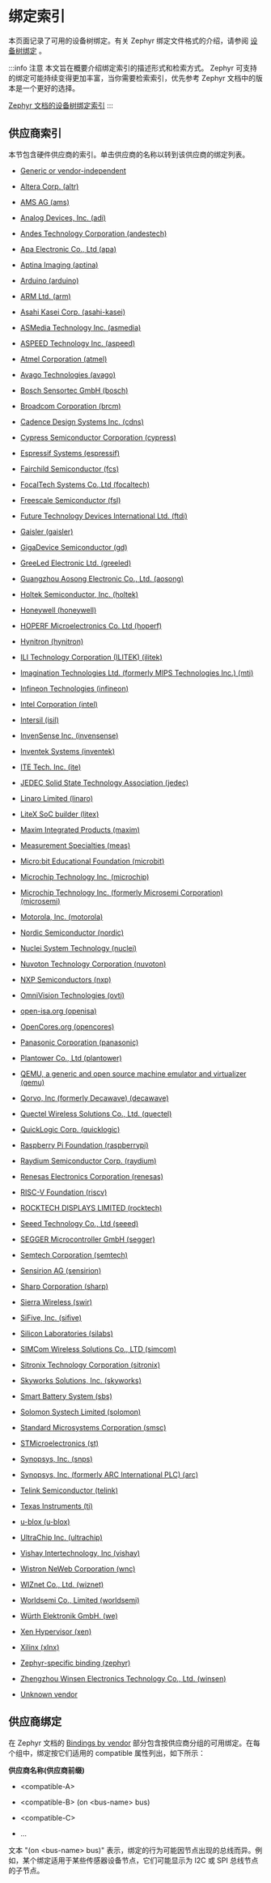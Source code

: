 # 绑定索引

本页面记录了可用的设备树绑定。有关 Zephyr 绑定文件格式的介绍，请参阅 [设备树绑定](../bindings.md) 。

:::info 注意
本文旨在概要介绍绑定索引的描述形式和检索方式。 Zephyr 可支持的绑定可能持续变得更加丰富，当你需要检索索引，优先参考 Zephyr 文档中的版本是一个更好的选择。

[Zephyr 文档的设备树绑定索引](https://zephyr-docs.listenai.com/reference/devicetree/bindings.html)
:::

供应商索引
-------------

本节包含硬件供应商的索引。单击供应商的名称以转到该供应商的绑定列表。

<div style={{ display: 'block' }}>
<ul style={{ columnWidth: "18em", lineHeight: '24px' }}>
<li><p style={{ margin: 0 }}><a href="https://zephyr-docs.listenai.com/reference/devicetree/bindings.html#dt-no-vendor"><span >Generic or vendor-independent</span></a></p></li>
<li><p style={{ margin: 0 }}><a href="https://zephyr-docs.listenai.com/reference/devicetree/bindings.html#dt-vendor-altr"><span >Altera Corp. (altr)</span></a></p></li>
<li><p style={{ margin: 0 }}><a href="https://zephyr-docs.listenai.com/reference/devicetree/bindings.html#dt-vendor-ams"><span >AMS AG (ams)</span></a></p></li>
<li><p style={{ margin: 0 }}><a href="https://zephyr-docs.listenai.com/reference/devicetree/bindings.html#dt-vendor-adi"><span >Analog Devices, Inc. (adi)</span></a></p></li>
<li><p style={{ margin: 0 }}><a href="https://zephyr-docs.listenai.com/reference/devicetree/bindings.html#dt-vendor-andestech"><span >Andes Technology Corporation (andestech)</span></a></p></li>
<li><p style={{ margin: 0 }}><a href="https://zephyr-docs.listenai.com/reference/devicetree/bindings.html#dt-vendor-apa"><span >Apa Electronic Co., Ltd (apa)</span></a></p></li>
<li><p style={{ margin: 0 }}><a href="https://zephyr-docs.listenai.com/reference/devicetree/bindings.html#dt-vendor-aptina"><span >Aptina Imaging (aptina)</span></a></p></li>
<li><p style={{ margin: 0 }}><a href="https://zephyr-docs.listenai.com/reference/devicetree/bindings.html#dt-vendor-arduino"><span >Arduino (arduino)</span></a></p></li>
<li><p style={{ margin: 0 }}><a href="https://zephyr-docs.listenai.com/reference/devicetree/bindings.html#dt-vendor-arm"><span >ARM Ltd. (arm)</span></a></p></li>
<li><p style={{ margin: 0 }}><a href="https://zephyr-docs.listenai.com/reference/devicetree/bindings.html#dt-vendor-asahi-kasei"><span >Asahi Kasei Corp. (asahi-kasei)</span></a></p></li>
<li><p style={{ margin: 0 }}><a href="https://zephyr-docs.listenai.com/reference/devicetree/bindings.html#dt-vendor-asmedia"><span >ASMedia Technology Inc. (asmedia)</span></a></p></li>
<li><p style={{ margin: 0 }}><a href="https://zephyr-docs.listenai.com/reference/devicetree/bindings.html#dt-vendor-aspeed"><span >ASPEED Technology Inc. (aspeed)</span></a></p></li>
<li><p style={{ margin: 0 }}><a href="https://zephyr-docs.listenai.com/reference/devicetree/bindings.html#dt-vendor-atmel"><span >Atmel Corporation (atmel)</span></a></p></li>
<li><p style={{ margin: 0 }}><a href="https://zephyr-docs.listenai.com/reference/devicetree/bindings.html#dt-vendor-avago"><span >Avago Technologies (avago)</span></a></p></li>
<li><p style={{ margin: 0 }}><a href="https://zephyr-docs.listenai.com/reference/devicetree/bindings.html#dt-vendor-bosch"><span >Bosch Sensortec GmbH (bosch)</span></a></p></li>
<li><p style={{ margin: 0 }}><a href="https://zephyr-docs.listenai.com/reference/devicetree/bindings.html#dt-vendor-brcm"><span >Broadcom Corporation (brcm)</span></a></p></li>
<li><p style={{ margin: 0 }}><a href="https://zephyr-docs.listenai.com/reference/devicetree/bindings.html#dt-vendor-cdns"><span >Cadence Design Systems Inc. (cdns)</span></a></p></li>
<li><p style={{ margin: 0 }}><a href="https://zephyr-docs.listenai.com/reference/devicetree/bindings.html#dt-vendor-cypress"><span >Cypress Semiconductor Corporation (cypress)</span></a></p></li>
<li><p style={{ margin: 0 }}><a href="https://zephyr-docs.listenai.com/reference/devicetree/bindings.html#dt-vendor-espressif"><span >Espressif Systems (espressif)</span></a></p></li>
<li><p style={{ margin: 0 }}><a href="https://zephyr-docs.listenai.com/reference/devicetree/bindings.html#dt-vendor-fcs"><span >Fairchild Semiconductor (fcs)</span></a></p></li>
<li><p style={{ margin: 0 }}><a href="https://zephyr-docs.listenai.com/reference/devicetree/bindings.html#dt-vendor-focaltech"><span >FocalTech Systems Co.,Ltd (focaltech)</span></a></p></li>
<li><p style={{ margin: 0 }}><a href="https://zephyr-docs.listenai.com/reference/devicetree/bindings.html#dt-vendor-fsl"><span >Freescale Semiconductor (fsl)</span></a></p></li>
<li><p style={{ margin: 0 }}><a href="https://zephyr-docs.listenai.com/reference/devicetree/bindings.html#dt-vendor-ftdi"><span >Future Technology Devices International Ltd. (ftdi)</span></a></p></li>
<li><p style={{ margin: 0 }}><a href="https://zephyr-docs.listenai.com/reference/devicetree/bindings.html#dt-vendor-gaisler"><span >Gaisler (gaisler)</span></a></p></li>
<li><p style={{ margin: 0 }}><a href="https://zephyr-docs.listenai.com/reference/devicetree/bindings.html#dt-vendor-gd"><span >GigaDevice Semiconductor (gd)</span></a></p></li>
<li><p style={{ margin: 0 }}><a href="https://zephyr-docs.listenai.com/reference/devicetree/bindings.html#dt-vendor-greeled"><span >GreeLed Electronic Ltd. (greeled)</span></a></p></li>
<li><p style={{ margin: 0 }}><a href="https://zephyr-docs.listenai.com/reference/devicetree/bindings.html#dt-vendor-aosong"><span >Guangzhou Aosong Electronic Co., Ltd. (aosong)</span></a></p></li>
<li><p style={{ margin: 0 }}><a href="https://zephyr-docs.listenai.com/reference/devicetree/bindings.html#dt-vendor-holtek"><span >Holtek Semiconductor, Inc. (holtek)</span></a></p></li>
<li><p style={{ margin: 0 }}><a href="https://zephyr-docs.listenai.com/reference/devicetree/bindings.html#dt-vendor-honeywell"><span >Honeywell (honeywell)</span></a></p></li>
<li><p style={{ margin: 0 }}><a href="https://zephyr-docs.listenai.com/reference/devicetree/bindings.html#dt-vendor-hoperf"><span >HOPERF Microelectronics Co. Ltd (hoperf)</span></a></p></li>
<li><p style={{ margin: 0 }}><a href="https://zephyr-docs.listenai.com/reference/devicetree/bindings.html#dt-vendor-hynitron"><span >Hynitron (hynitron)</span></a></p></li>
<li><p style={{ margin: 0 }}><a href="https://zephyr-docs.listenai.com/reference/devicetree/bindings.html#dt-vendor-ilitek"><span >ILI Technology Corporation (ILITEK) (ilitek)</span></a></p></li>
<li><p style={{ margin: 0 }}><a href="https://zephyr-docs.listenai.com/reference/devicetree/bindings.html#dt-vendor-mti"><span >Imagination Technologies Ltd. (formerly MIPS Technologies Inc.) (mti)</span></a></p></li>
<li><p style={{ margin: 0 }}><a href="https://zephyr-docs.listenai.com/reference/devicetree/bindings.html#dt-vendor-infineon"><span >Infineon Technologies (infineon)</span></a></p></li>
<li><p style={{ margin: 0 }}><a href="https://zephyr-docs.listenai.com/reference/devicetree/bindings.html#dt-vendor-intel"><span >Intel Corporation (intel)</span></a></p></li>
<li><p style={{ margin: 0 }}><a href="https://zephyr-docs.listenai.com/reference/devicetree/bindings.html#dt-vendor-isil"><span >Intersil (isil)</span></a></p></li>
<li><p style={{ margin: 0 }}><a href="https://zephyr-docs.listenai.com/reference/devicetree/bindings.html#dt-vendor-invensense"><span >InvenSense Inc. (invensense)</span></a></p></li>
<li><p style={{ margin: 0 }}><a href="https://zephyr-docs.listenai.com/reference/devicetree/bindings.html#dt-vendor-inventek"><span >Inventek Systems (inventek)</span></a></p></li>
<li><p style={{ margin: 0 }}><a href="https://zephyr-docs.listenai.com/reference/devicetree/bindings.html#dt-vendor-ite"><span >ITE Tech. Inc. (ite)</span></a></p></li>
<li><p style={{ margin: 0 }}><a href="https://zephyr-docs.listenai.com/reference/devicetree/bindings.html#dt-vendor-jedec"><span >JEDEC Solid State Technology Association (jedec)</span></a></p></li>
<li><p style={{ margin: 0 }}><a href="https://zephyr-docs.listenai.com/reference/devicetree/bindings.html#dt-vendor-linaro"><span >Linaro Limited (linaro)</span></a></p></li>
<li><p style={{ margin: 0 }}><a href="https://zephyr-docs.listenai.com/reference/devicetree/bindings.html#dt-vendor-litex"><span >LiteX SoC builder (litex)</span></a></p></li>
<li><p style={{ margin: 0 }}><a href="https://zephyr-docs.listenai.com/reference/devicetree/bindings.html#dt-vendor-maxim"><span >Maxim Integrated Products (maxim)</span></a></p></li>
<li><p style={{ margin: 0 }}><a href="https://zephyr-docs.listenai.com/reference/devicetree/bindings.html#dt-vendor-meas"><span >Measurement Specialties (meas)</span></a></p></li>
<li><p style={{ margin: 0 }}><a href="https://zephyr-docs.listenai.com/reference/devicetree/bindings.html#dt-vendor-microbit"><span >Micro:bit Educational Foundation (microbit)</span></a></p></li>
<li><p style={{ margin: 0 }}><a href="https://zephyr-docs.listenai.com/reference/devicetree/bindings.html#dt-vendor-microchip"><span >Microchip Technology Inc. (microchip)</span></a></p></li>
<li><p style={{ margin: 0 }}><a href="https://zephyr-docs.listenai.com/reference/devicetree/bindings.html#dt-vendor-microsemi"><span >Microchip Technology Inc. (formerly Microsemi Corporation) (microsemi)</span></a></p></li>
<li><p style={{ margin: 0 }}><a href="https://zephyr-docs.listenai.com/reference/devicetree/bindings.html#dt-vendor-motorola"><span >Motorola, Inc. (motorola)</span></a></p></li>
<li><p style={{ margin: 0 }}><a href="https://zephyr-docs.listenai.com/reference/devicetree/bindings.html#dt-vendor-nordic"><span >Nordic Semiconductor (nordic)</span></a></p></li>
<li><p style={{ margin: 0 }}><a href="https://zephyr-docs.listenai.com/reference/devicetree/bindings.html#dt-vendor-nuclei"><span >Nuclei System Technology (nuclei)</span></a></p></li>
<li><p style={{ margin: 0 }}><a href="https://zephyr-docs.listenai.com/reference/devicetree/bindings.html#dt-vendor-nuvoton"><span >Nuvoton Technology Corporation (nuvoton)</span></a></p></li>
<li><p style={{ margin: 0 }}><a href="https://zephyr-docs.listenai.com/reference/devicetree/bindings.html#dt-vendor-nxp"><span >NXP Semiconductors (nxp)</span></a></p></li>
<li><p style={{ margin: 0 }}><a href="https://zephyr-docs.listenai.com/reference/devicetree/bindings.html#dt-vendor-ovti"><span >OmniVision Technologies (ovti)</span></a></p></li>
<li><p style={{ margin: 0 }}><a href="https://zephyr-docs.listenai.com/reference/devicetree/bindings.html#dt-vendor-openisa"><span >open-isa.org (openisa)</span></a></p></li>
<li><p style={{ margin: 0 }}><a href="https://zephyr-docs.listenai.com/reference/devicetree/bindings.html#dt-vendor-opencores"><span >OpenCores.org (opencores)</span></a></p></li>
<li><p style={{ margin: 0 }}><a href="https://zephyr-docs.listenai.com/reference/devicetree/bindings.html#dt-vendor-panasonic"><span >Panasonic Corporation (panasonic)</span></a></p></li>
<li><p style={{ margin: 0 }}><a href="https://zephyr-docs.listenai.com/reference/devicetree/bindings.html#dt-vendor-plantower"><span >Plantower Co., Ltd (plantower)</span></a></p></li>
<li><p style={{ margin: 0 }}><a href="https://zephyr-docs.listenai.com/reference/devicetree/bindings.html#dt-vendor-qemu"><span >QEMU, a generic and open source machine emulator and virtualizer (qemu)</span></a></p></li>
<li><p style={{ margin: 0 }}><a href="https://zephyr-docs.listenai.com/reference/devicetree/bindings.html#dt-vendor-decawave"><span >Qorvo, Inc (formerly Decawave) (decawave)</span></a></p></li>
<li><p style={{ margin: 0 }}><a href="https://zephyr-docs.listenai.com/reference/devicetree/bindings.html#dt-vendor-quectel"><span >Quectel Wireless Solutions Co., Ltd. (quectel)</span></a></p></li>
<li><p style={{ margin: 0 }}><a href="https://zephyr-docs.listenai.com/reference/devicetree/bindings.html#dt-vendor-quicklogic"><span >QuickLogic Corp. (quicklogic)</span></a></p></li>
<li><p style={{ margin: 0 }}><a href="https://zephyr-docs.listenai.com/reference/devicetree/bindings.html#dt-vendor-raspberrypi"><span >Raspberry Pi Foundation (raspberrypi)</span></a></p></li>
<li><p style={{ margin: 0 }}><a href="https://zephyr-docs.listenai.com/reference/devicetree/bindings.html#dt-vendor-raydium"><span >Raydium Semiconductor Corp. (raydium)</span></a></p></li>
<li><p style={{ margin: 0 }}><a href="https://zephyr-docs.listenai.com/reference/devicetree/bindings.html#dt-vendor-renesas"><span >Renesas Electronics Corporation (renesas)</span></a></p></li>
<li><p style={{ margin: 0 }}><a href="https://zephyr-docs.listenai.com/reference/devicetree/bindings.html#dt-vendor-riscv"><span >RISC-V Foundation (riscv)</span></a></p></li>
<li><p style={{ margin: 0 }}><a href="https://zephyr-docs.listenai.com/reference/devicetree/bindings.html#dt-vendor-rocktech"><span >ROCKTECH DISPLAYS LIMITED (rocktech)</span></a></p></li>
<li><p style={{ margin: 0 }}><a href="https://zephyr-docs.listenai.com/reference/devicetree/bindings.html#dt-vendor-seeed"><span >Seeed Technology Co., Ltd (seeed)</span></a></p></li>
<li><p style={{ margin: 0 }}><a href="https://zephyr-docs.listenai.com/reference/devicetree/bindings.html#dt-vendor-segger"><span >SEGGER Microcontroller GmbH (segger)</span></a></p></li>
<li><p style={{ margin: 0 }}><a href="https://zephyr-docs.listenai.com/reference/devicetree/bindings.html#dt-vendor-semtech"><span >Semtech Corporation (semtech)</span></a></p></li>
<li><p style={{ margin: 0 }}><a href="https://zephyr-docs.listenai.com/reference/devicetree/bindings.html#dt-vendor-sensirion"><span >Sensirion AG (sensirion)</span></a></p></li>
<li><p style={{ margin: 0 }}><a href="https://zephyr-docs.listenai.com/reference/devicetree/bindings.html#dt-vendor-sharp"><span >Sharp Corporation (sharp)</span></a></p></li>
<li><p style={{ margin: 0 }}><a href="https://zephyr-docs.listenai.com/reference/devicetree/bindings.html#dt-vendor-swir"><span >Sierra Wireless (swir)</span></a></p></li>
<li><p style={{ margin: 0 }}><a href="https://zephyr-docs.listenai.com/reference/devicetree/bindings.html#dt-vendor-sifive"><span >SiFive, Inc. (sifive)</span></a></p></li>
<li><p style={{ margin: 0 }}><a href="https://zephyr-docs.listenai.com/reference/devicetree/bindings.html#dt-vendor-silabs"><span >Silicon Laboratories (silabs)</span></a></p></li>
<li><p style={{ margin: 0 }}><a href="https://zephyr-docs.listenai.com/reference/devicetree/bindings.html#dt-vendor-simcom"><span >SIMCom Wireless Solutions Co., LTD (simcom)</span></a></p></li>
<li><p style={{ margin: 0 }}><a href="https://zephyr-docs.listenai.com/reference/devicetree/bindings.html#dt-vendor-sitronix"><span >Sitronix Technology Corporation (sitronix)</span></a></p></li>
<li><p style={{ margin: 0 }}><a href="https://zephyr-docs.listenai.com/reference/devicetree/bindings.html#dt-vendor-skyworks"><span >Skyworks Solutions, Inc. (skyworks)</span></a></p></li>
<li><p style={{ margin: 0 }}><a href="https://zephyr-docs.listenai.com/reference/devicetree/bindings.html#dt-vendor-sbs"><span >Smart Battery System (sbs)</span></a></p></li>
<li><p style={{ margin: 0 }}><a href="https://zephyr-docs.listenai.com/reference/devicetree/bindings.html#dt-vendor-solomon"><span >Solomon Systech Limited (solomon)</span></a></p></li>
<li><p style={{ margin: 0 }}><a href="https://zephyr-docs.listenai.com/reference/devicetree/bindings.html#dt-vendor-smsc"><span >Standard Microsystems Corporation (smsc)</span></a></p></li>
<li><p style={{ margin: 0 }}><a href="https://zephyr-docs.listenai.com/reference/devicetree/bindings.html#dt-vendor-st"><span >STMicroelectronics (st)</span></a></p></li>
<li><p style={{ margin: 0 }}><a href="https://zephyr-docs.listenai.com/reference/devicetree/bindings.html#dt-vendor-snps"><span >Synopsys, Inc. (snps)</span></a></p></li>
<li><p style={{ margin: 0 }}><a href="https://zephyr-docs.listenai.com/reference/devicetree/bindings.html#dt-vendor-arc"><span >Synopsys, Inc. (formerly ARC International PLC) (arc)</span></a></p></li>
<li><p style={{ margin: 0 }}><a href="https://zephyr-docs.listenai.com/reference/devicetree/bindings.html#dt-vendor-telink"><span >Telink Semiconductor (telink)</span></a></p></li>
<li><p style={{ margin: 0 }}><a href="https://zephyr-docs.listenai.com/reference/devicetree/bindings.html#dt-vendor-ti"><span >Texas Instruments (ti)</span></a></p></li>
<li><p style={{ margin: 0 }}><a href="https://zephyr-docs.listenai.com/reference/devicetree/bindings.html#dt-vendor-u-blox"><span >u-blox (u-blox)</span></a></p></li>
<li><p style={{ margin: 0 }}><a href="https://zephyr-docs.listenai.com/reference/devicetree/bindings.html#dt-vendor-ultrachip"><span >UltraChip Inc. (ultrachip)</span></a></p></li>
<li><p style={{ margin: 0 }}><a href="https://zephyr-docs.listenai.com/reference/devicetree/bindings.html#dt-vendor-vishay"><span >Vishay Intertechnology, Inc (vishay)</span></a></p></li>
<li><p style={{ margin: 0 }}><a href="https://zephyr-docs.listenai.com/reference/devicetree/bindings.html#dt-vendor-wnc"><span >Wistron NeWeb Corporation (wnc)</span></a></p></li>
<li><p style={{ margin: 0 }}><a href="https://zephyr-docs.listenai.com/reference/devicetree/bindings.html#dt-vendor-wiznet"><span >WIZnet Co., Ltd. (wiznet)</span></a></p></li>
<li><p style={{ margin: 0 }}><a href="https://zephyr-docs.listenai.com/reference/devicetree/bindings.html#dt-vendor-worldsemi"><span >Worldsemi Co., Limited (worldsemi)</span></a></p></li>
<li><p style={{ margin: 0 }}><a href="https://zephyr-docs.listenai.com/reference/devicetree/bindings.html#dt-vendor-we"><span >Würth Elektronik GmbH. (we)</span></a></p></li>
<li><p style={{ margin: 0 }}><a href="https://zephyr-docs.listenai.com/reference/devicetree/bindings.html#dt-vendor-xen"><span >Xen Hypervisor (xen)</span></a></p></li>
<li><p style={{ margin: 0 }}><a href="https://zephyr-docs.listenai.com/reference/devicetree/bindings.html#dt-vendor-xlnx"><span >Xilinx (xlnx)</span></a></p></li>
<li><p style={{ margin: 0 }}><a href="https://zephyr-docs.listenai.com/reference/devicetree/bindings.html#dt-vendor-zephyr"><span >Zephyr-specific binding (zephyr)</span></a></p></li>
<li><p style={{ margin: 0 }}><a href="https://zephyr-docs.listenai.com/reference/devicetree/bindings.html#dt-vendor-winsen"><span >Zhengzhou Winsen Electronics Technology Co., Ltd. (winsen)</span></a></p></li>
<li><p style={{ margin: 0 }}><a href="https://zephyr-docs.listenai.com/reference/devicetree/bindings.html#dt-unknown-vendor"><span >Unknown vendor</span></a></p></li>
</ul>
</div>

供应商绑定
---------------

在 Zephyr 文档的 [Bindings by vendor](https://zephyr-docs.listenai.com/reference/devicetree/bindings.html#bindings-by-vendor) 部分包含按供应商分组的可用绑定。在每个组中，绑定按它们适用的 compatible 属性列出，如下所示：

**供应商名称(供应商前缀)**

<div style={{ display: 'block' }}>
<ul style={{ columnWidth: "18em", lineHeight: '24px' }}>
<li><p style={{ margin: 0 }}>&lt;compatible-A&gt;</p></li>
<li><p style={{ margin: 0 }}>&lt;compatible-B&gt; (on &lt;bus-name&gt; bus)</p></li>
<li><p style={{ margin: 0 }}>&lt;compatible-C&gt;</p></li>
<li><p style={{ margin: 0 }}>…</p></li>
</ul>
</div>

文本 "(on &lt;bus-name&gt; bus)" 表示，绑定的行为可能因节点出现的总线而异。例如，某个绑定适用于某些传感器设备节点，它们可能显示为 I2C 或 SPI 总线节点的子节点。
